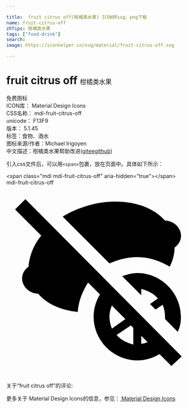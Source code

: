 ```yaml
---

title:  fruit citrus off(柑橘类水果) ICON转svg、png下载
name: fruit-citrus-off
zhTips: 柑橘类水果
tags: ["food-drink"]
search: 
image: https://iconhelper.cn/svg/material/fruit-citrus-off.svg

---
```


# fruit citrus off  <small style="font-size: 60%;font-weight: 100">柑橘类水果</small>


<div class="detail-page">
<p>
<span><span class="badge-success badge">免费图标</span> </span>
<br/>
<span>
ICON库：
<span class="badge-secondary badge">Material Design Icons</span> 
</span>
<br/>
<span>
CSS名称：
<span class="badge-secondary badge">mdi-fruit-citrus-off</span> 
</span>
<br/>
<span>
unicode：
<span class="badge-secondary badge">F13F9</span> 
<copy-btn content='F13F9' btn-title=""></copy-btn>
<copy-btn :content='String.fromCodePoint(parseInt("F13F9", 16))' btn-title="复制U"></copy-btn>
</span>
<br/>
<span>
版本：
<span class="badge-secondary badge">5.1.45</span> 
</span><br/><span>标签：<span class="badge-light badge"><router-link to="/tags/food-drink.html">食物、酒水</router-link></span></span>
<br/>
<span>图标来源/作者：<span class="badge-light badge">Michael Irigoyen</span></span> 
<br/>
<span class="zh-detail">中文描述：<span class="badge-primary badge">柑橘类水果</span><span class="help-link"><span>帮助改进</span>(<a href="https://gitee.com/liuwave/icon-helper/edit/master/json/material/fruit-citrus-off.json" target="_blank" rel="noopener noreferrer">gitee</a><a href="https://github.com/liuwave/icon-helper/edit/master/json/material/fruit-citrus-off.json" target="_blank" rel="noopener noreferrer">github</a></span>)</span><br/>
</p>
</div>
<div class="alert alert-dark">
  <i class="mdi mdi-fruit-citrus-off mdi-48px"></i>
  <i class="mdi mdi-fruit-citrus-off mdi-36px"></i>
  <i class="mdi mdi-fruit-citrus-off mdi-24px"></i>
  <i class="mdi mdi-fruit-citrus-off mdi-18px"></i>
</div>
<div>
  <p>引入css文件后，可以用<code>&lt;span&gt;</code>包裹，放在页面中。具体如下所示：    
  </p>
  <div class="alert alert-primary" style="font-size: 14px">
    &lt;span class="mdi mdi-fruit-citrus-off" aria-hidden="true"&gt;&lt;/span&gt;
    <copy-btn content='<span class="mdi mdi-fruit-citrus-off" aria-hidden="true"></span>'></copy-btn>
  </div>
  <div class="alert alert-secondary">
    <i class="mdi mdi-fruit-citrus-off"
    style="font-size: 24px"
    aria-hidden="true"></i> mdi-fruit-citrus-off
    <copy-btn content="mdi-fruit-citrus-off" btn-title="复制图标名称"></copy-btn>
  </div>
</div>
<div id="svg" class="svg-wrap">
<svg xmlns="http://www.w3.org/2000/svg" viewBox="0 0 24 24"><path d="M22.1 21.5L2.4 1.7L1.1 3L4.4 6.3C3.4 7.5 2.9 8.9 2.8 10.2C2.1 10.7 1.8 11.5 2.1 12.3C2.4 13.1 3.2 13.6 4 13.6C5.1 14.9 6.9 15.7 9 15.9C9.1 14.5 9.6 13.3 10.3 12.2L11.8 13.7C11.3 14.5 11 15.5 11 16.5C11 19.5 13.5 22 16.5 22C17.5 22 18.5 21.7 19.3 21.2L20.8 22.7L22.1 21.5M13 16.5C13 16 13.1 15.6 13.3 15.1L15 16.8L13.3 18C13.1 17.5 13 17 13 16.5M13.9 18.8L15.7 17.6L16 17.9V20C15.2 19.8 14.4 19.4 13.9 18.8M17 19.9V18.9L17.8 19.7C17.5 19.8 17.3 19.9 17 19.9M20 16.8V16.5C20 16 19.9 15.5 19.7 15L18.8 15.6L18.1 14.9L19.1 14.2C18.6 13.6 17.8 13.2 17 13V13.8L14.6 11.4C15.2 11.2 15.9 11 16.5 11C19.5 11 22 13.5 22 16.5C22 17.2 21.9 17.8 21.6 18.4L20 16.8M13 9.8L7.1 3.9C7.9 3.4 8.8 3 9.7 2.7C13.8 1.3 18 2.1 20 4.4C20.8 4.4 21.6 4.9 21.9 5.7C22.2 6.5 21.9 7.3 21.2 7.8C21.2 8.6 21 9.4 20.6 10.2C19.4 9.5 18 9 16.5 9C15.3 9 14.1 9.3 13 9.8Z" /></svg>
</div>
<detail full-name='mdi-fruit-citrus-off'></detail>
<div>
<p>关于“fruit citrus off”的评论:</p>
</div>
<Vssue title="关于“fruit citrus off”的评论" ></Vssue>    
<div><p>更多关于 Material Design Icons的信息，参见：<a target="_blank" href="https://iconhelper.cn/material.html"> Material Design Icons</a>
</p></div>

